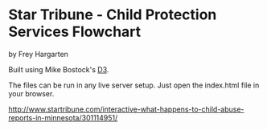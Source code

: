 Star Tribune - Child Protection Services Flowchart
================

by Frey Hargarten

Built using Mike Bostock's [D3](https://github.com/mbostock/d3).

The files can be run in any live server setup. Just open the index.html file in your browser.

http://www.startribune.com/interactive-what-happens-to-child-abuse-reports-in-minnesota/301114951/